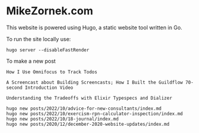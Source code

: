 # MikeZornek.com

This website is powered using Hugo, a static website tool written in Go.

To run the site locally use:

    hugo server --disableFastRender

To make a new post

    How I Use Omnifocus to Track Todos

    A Screencast about Building Screencasts; How I Built the Guildflow 70-second Introduction Video

    Understanding the Tradeoffs with Elixir Typespecs and Dializer

    hugo new posts/2022/10/advice-for-new-consultants/index.md
    hugo new posts/2022/10/exercism-rpn-calculator-inspection/index.md
    hugo new posts/2022/10/18-journal/index.md
    hugo new posts/2020/12/december-2020-website-updates/index.md
